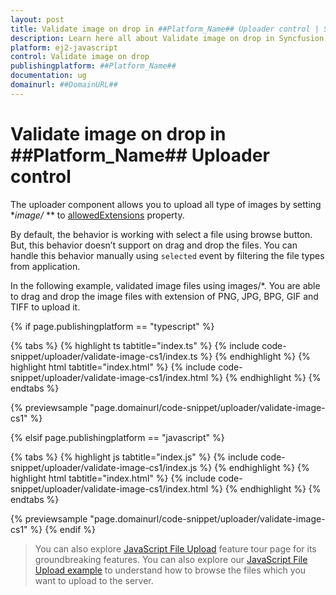 ```yaml
---
layout: post
title: Validate image on drop in ##Platform_Name## Uploader control | Syncfusion
description: Learn here all about Validate image on drop in Syncfusion ##Platform_Name## Uploader control of Syncfusion Essential JS 2 and more.
platform: ej2-javascript
control: Validate image on drop 
publishingplatform: ##Platform_Name##
documentation: ug
domainurl: ##DomainURL##
---
```


# Validate image on drop in ##Platform_Name## Uploader control

The uploader component allows you to upload all type of images by setting **image/* ** to [allowedExtensions](../../api/uploader/#allowedextensions) property.

By default, the behavior is working with select a file using browse button. But, this behavior doesn’t support on drag and drop the files. You can handle this behavior manually using `selected` event by filtering the file types from application.

In the following example, validated image files using images/*. You are able to drag and drop the image files with extension of PNG, JPG, BPG, GIF and TIFF to upload it.

{% if page.publishingplatform == "typescript" %}

 {% tabs %}
{% highlight ts tabtitle="index.ts" %}
{% include code-snippet/uploader/validate-image-cs1/index.ts %}
{% endhighlight %}
{% highlight html tabtitle="index.html" %}
{% include code-snippet/uploader/validate-image-cs1/index.html %}
{% endhighlight %}
{% endtabs %}
        
{% previewsample "page.domainurl/code-snippet/uploader/validate-image-cs1" %}

{% elsif page.publishingplatform == "javascript" %}

{% tabs %}
{% highlight js tabtitle="index.js" %}
{% include code-snippet/uploader/validate-image-cs1/index.js %}
{% endhighlight %}
{% highlight html tabtitle="index.html" %}
{% include code-snippet/uploader/validate-image-cs1/index.html %}
{% endhighlight %}
{% endtabs %}

{% previewsample "page.domainurl/code-snippet/uploader/validate-image-cs1" %}
{% endif %}

> You can also explore [JavaScript File Upload](https://www.syncfusion.com/javascript-ui-controls/js-file-upload) feature tour page for its groundbreaking features. You can also explore our [JavaScript File Upload example](https://ej2.syncfusion.com/demos/#/material/uploader/default.html) to understand how to browse the files which you want to upload to the server.